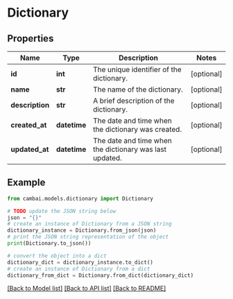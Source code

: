 # Dictionary


## Properties

Name | Type | Description | Notes
------------ | ------------- | ------------- | -------------
**id** | **int** | The unique identifier of the dictionary. | [optional] 
**name** | **str** | The name of the dictionary. | [optional] 
**description** | **str** | A brief description of the dictionary. | [optional] 
**created_at** | **datetime** | The date and time when the dictionary was created. | [optional] 
**updated_at** | **datetime** | The date and time when the dictionary was last updated. | [optional] 

## Example

```python
from cambai.models.dictionary import Dictionary

# TODO update the JSON string below
json = "{}"
# create an instance of Dictionary from a JSON string
dictionary_instance = Dictionary.from_json(json)
# print the JSON string representation of the object
print(Dictionary.to_json())

# convert the object into a dict
dictionary_dict = dictionary_instance.to_dict()
# create an instance of Dictionary from a dict
dictionary_from_dict = Dictionary.from_dict(dictionary_dict)
```
[[Back to Model list]](../README.md#documentation-for-models) [[Back to API list]](../README.md#documentation-for-api-endpoints) [[Back to README]](../README.md)


